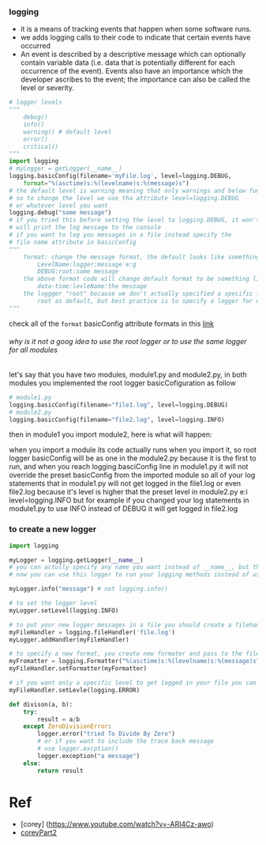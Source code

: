### logging
- it is a means of tracking events that happen when some software runs.
- we adds logging calls to their code to indicate that certain events have occurred
- An event is described by a descriptive message which can optionally contain variable data (i.e. data that is potentially different for each occurrence of the event). Events also have an importance which the developer ascribes to the event; the importance can also be called the level or severity.

```py
# logger levels
"""
    debug()
    info()
    warning() # default level
    error()
    critical()
"""
import logging
# myLogger = getLogger(__name__)
logging.basicConfig(filename='myFile.log', level=logging.DEBUG,
    format="%(asctime)s:%(levelname)s:%(message)s")
# the default level is warning meaning that only warnings and below function e:i error() and critical() will be logged
# so to change the level we use tha attribute level=logging.DEBUG
# or whatever level you want
logging.debug("some message")
# if you tried this before setting the level to logging.DEBUG, it won't work
# will print the log message to the console
# if you want to log you messages in a file instead specify the 
# file name attribute in basicConfig
"""
    format: change the message format, the default looks like something like this:
        LevelName:logger:message e:g
        DEBUG:root:some message
    the above format code will change default format to be something like this:
        data-time:levleName:the message
    the loggger "root" because we don't actually specified a specific logger so it use
        root as default, but best practice is to specify a logger for each module
"""
```

check all of the `format` basicConfig attribute formats in this [link](https://docs.python.org/3/library/logging.html#logrecord-attributes)

###### why is it not a goog idea to use the root logger or to use the same logger for all modules
let's say that you have two modules, module1.py and module2.py, in both modules you implemented the root logger basicCofiguration as follow
```py
# module1.py
logging.basicConfig(filename="file1.log", level=logging.DEBUG)
# module2.py
logging.basicConfig(filename="file2.log", level=logging.INFO)
```
then in module1 you import module2, here is what will happen:

when you import a module its code actually runs when you import it, so root logger basicConfig will be as one in the module2.py because it is the first to run, and when you reach logging.basciConfig line in module1.py it will not override the preset basicConfig from the imported module
so all of your log statements that in module1.py will not get logged in the file1.log or even file2.log because it's level is higher that the preset level in module2.py e:i level=logging.INFO
but for example if you changed your log statements in module1.py to use INFO instead of DEBUG it will get logged in file2.log

### to create a new logger
```py
import logging

myLogger = logging.getLogger(__name__)
# you can actully specify any name you want instead of __name__, but the convention to use __name__
# now you can use this logger to run your logging methods instead of using the module name 'logging'itself which will runs the root logger not your new logger

myLogger.info("message") # not logging.info()

# to set the logger level
myLogger.setLevel(logging.INFO)

# to put your new logger messages in a file you should create a filehandler
myFileHandler = logging.fileHandler('file.log')
myLogger.addHandler(myFileHandler)

# to specify a new format, you create new formater and pass to the filehandler
myFromatter = logging.Formatter("%(asctime)s:%(levelname)s:%(message)s")
myFileHandler.setFormatter(myFormatter)

# if you want only a specific level to get logged in your file you can setLevel for you file handler
myFileHandler.setLevle(logging.ERROR)

def divison(a, b):
    try:
        result = a/b
    except ZeroDivisionError:
        logger.error("tried To Divide By Zero")
        # or if you want to include the trace back message
        # use logger.excption()
        logger.exception("a message")
    else:
        return result
```

# Ref
- [corey] (https://www.youtube.com/watch?v=-ARI4Cz-awo)
- [coreyPart2](https://www.youtube.com/watch?v=jxmzY9soFXg)